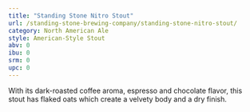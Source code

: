 ```yaml
---
title: "Standing Stone Nitro Stout"
url: /standing-stone-brewing-company/standing-stone-nitro-stout/
category: North American Ale
style: American-Style Stout
abv: 0
ibu: 0
srm: 0
upc: 0
---
```

With its dark-roasted coffee aroma, espresso and chocolate flavor, this stout has flaked oats which create a velvety body and a dry finish.
